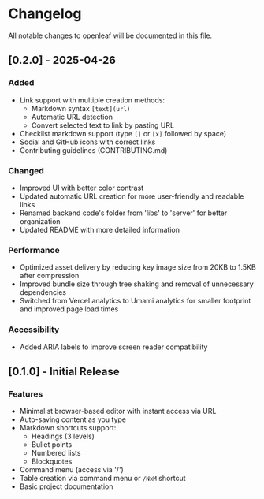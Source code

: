 # Changelog

All notable changes to openleaf will be documented in this file.

## [0.2.0] - 2025-04-26

### Added

- Link support with multiple creation methods:
  - Markdown syntax `[text](url)`
  - Automatic URL detection
  - Convert selected text to link by pasting URL
- Checklist markdown support (type `[]` or `[x]` followed by space)
- Social and GitHub icons with correct links
- Contributing guidelines (CONTRIBUTING.md)

### Changed

- Improved UI with better color contrast
- Updated automatic URL creation for more user-friendly and readable links
- Renamed backend code's folder from 'libs' to 'server' for better organization
- Updated README with more detailed information

### Performance

- Optimized asset delivery by reducing key image size from 20KB to 1.5KB after compression
- Improved bundle size through tree shaking and removal of unnecessary dependencies
- Switched from Vercel analytics to Umami analytics for smaller footprint and improved page load times

### Accessibility

- Added ARIA labels to improve screen reader compatibility

## [0.1.0] - Initial Release

### Features

- Minimalist browser-based editor with instant access via URL
- Auto-saving content as you type
- Markdown shortcuts support:
  - Headings (3 levels)
  - Bullet points
  - Numbered lists
  - Blockquotes
- Command menu (access via '/')
- Table creation via command menu or `/NxM` shortcut
- Basic project documentation
